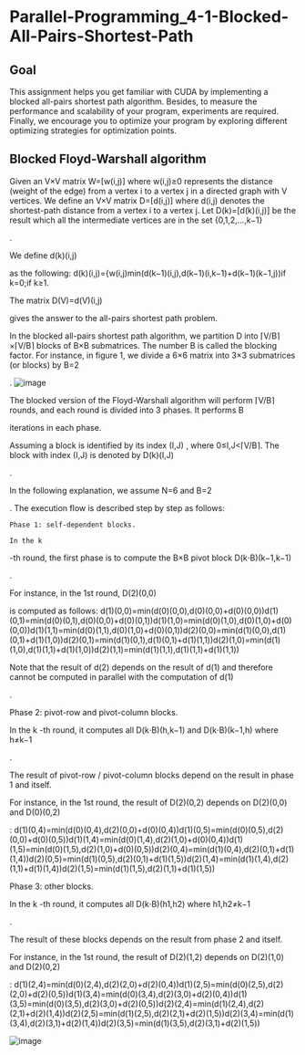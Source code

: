 # Parallel-Programming_4-1-Blocked-All-Pairs-Shortest-Path

## Goal

This assignment helps you get familiar with CUDA by implementing a blocked all-pairs shortest path algorithm. Besides, to measure the performance and scalability of your program, experiments are required. Finally, we encourage you to optimize your program by exploring different optimizing strategies for optimization points.


## Blocked Floyd-Warshall algorithm

Given an V×V
matrix W=[w(i,j)] where w(i,j)≥0 represents the distance (weight of the edge) from a vertex i to a vertex j in a directed graph with V vertices. We define an V×V matrix D=[d(i,j)] where d(i,j) denotes the shortest-path distance from a vertex i to a vertex j. Let D(k)=[d(k)(i,j)] be the result which all the intermediate vertices are in the set {0,1,2,...,k−1}

.

We define d(k)(i,j)

as the following:
d(k)(i,j)={w(i,j)min(d(k−1)(i,j),d(k−1)(i,k−1)+d(k−1)(k−1,j))if k=0;if k≥1.

The matrix D(V)=d(V)(i,j)

gives the answer to the all-pairs shortest path problem.

In the blocked all-pairs shortest path algorithm, we partition D
into ⌈V/B⌉×⌈V/B⌉ blocks of B×B submatrices. The number B is called the blocking factor. For instance, in figure 1, we divide a 6×6 matrix into 3×3 submatrices (or blocks) by B=2

.
![image](https://user-images.githubusercontent.com/36917138/139832648-e693336d-1e4b-46ec-80df-efd9bab015ba.png)

The blocked version of the Floyd-Warshall algorithm will perform ⌈V/B⌉ rounds, and each round is divided into 3 phases. It performs B

iterations in each phase.

Assuming a block is identified by its index (I,J)
, where 0≤I,J<⌈V/B⌉. The block with index (I,J) is denoted by D(k)(I,J)

.

In the following explanation, we assume N=6
and B=2

. The execution flow is described step by step as follows:

    Phase 1: self-dependent blocks.

    In the k

-th round, the first phase is to compute the B×B pivot block D(k⋅B)(k−1,k−1)

.

For instance, in the 1st round, D(2)(0,0)

is computed as follows:
d(1)(0,0)=min(d(0)(0,0),d(0)(0,0)+d(0)(0,0))d(1)(0,1)=min(d(0)(0,1),d(0)(0,0)+d(0)(0,1))d(1)(1,0)=min(d(0)(1,0),d(0)(1,0)+d(0)(0,0))d(1)(1,1)=min(d(0)(1,1),d(0)(1,0)+d(0)(0,1))d(2)(0,0)=min(d(1)(0,0),d(1)(0,1)+d(1)(1,0))d(2)(0,1)=min(d(1)(0,1),d(1)(0,1)+d(1)(1,1))d(2)(1,0)=min(d(1)(1,0),d(1)(1,1)+d(1)(1,0))d(2)(1,1)=min(d(1)(1,1),d(1)(1,1)+d(1)(1,1))

Note that the result of d(2)
depends on the result of d(1) and therefore cannot be computed in parallel with the computation of d(1)

.

Phase 2: pivot-row and pivot-column blocks.

In the k
-th round, it computes all D(k⋅B)(h,k−1) and D(k⋅B)(k−1,h) where h≠k−1

.

The result of pivot-row / pivot-column blocks depend on the result in phase 1 and itself.

For instance, in the 1st round, the result of D(2)(0,2)
depends on D(2)(0,0) and D(0)(0,2)

:
d(1)(0,4)=min(d(0)(0,4),d(2)(0,0)+d(0)(0,4))d(1)(0,5)=min(d(0)(0,5),d(2)(0,0)+d(0)(0,5))d(1)(1,4)=min(d(0)(1,4),d(2)(1,0)+d(0)(0,4))d(1)(1,5)=min(d(0)(1,5),d(2)(1,0)+d(0)(0,5))d(2)(0,4)=min(d(1)(0,4),d(2)(0,1)+d(1)(1,4))d(2)(0,5)=min(d(1)(0,5),d(2)(0,1)+d(1)(1,5))d(2)(1,4)=min(d(1)(1,4),d(2)(1,1)+d(1)(1,4))d(2)(1,5)=min(d(1)(1,5),d(2)(1,1)+d(1)(1,5))

Phase 3: other blocks.

In the k
-th round, it computes all D(k⋅B)(h1,h2) where h1,h2≠k−1

.

The result of these blocks depends on the result from phase 2 and itself.

For instance, in the 1st round, the result of D(2)(1,2)
depends on D(2)(1,0) and D(2)(0,2)

:
d(1)(2,4)=min(d(0)(2,4),d(2)(2,0)+d(2)(0,4))d(1)(2,5)=min(d(0)(2,5),d(2)(2,0)+d(2)(0,5))d(1)(3,4)=min(d(0)(3,4),d(2)(3,0)+d(2)(0,4))d(1)(3,5)=min(d(0)(3,5),d(2)(3,0)+d(2)(0,5))d(2)(2,4)=min(d(1)(2,4),d(2)(2,1)+d(2)(1,4))d(2)(2,5)=min(d(1)(2,5),d(2)(2,1)+d(2)(1,5))d(2)(3,4)=min(d(1)(3,4),d(2)(3,1)+d(2)(1,4))d(2)(3,5)=min(d(1)(3,5),d(2)(3,1)+d(2)(1,5))

![image](https://user-images.githubusercontent.com/36917138/139832696-856fddc8-83bb-4f79-b5f4-12eff79fe164.png)
